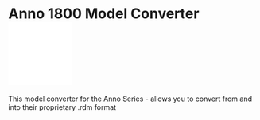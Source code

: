 # Anno 1800 Model Converter    <img width="128" align="center" src="https://github.com/kskudlik/Anno-1800-Model-Converter/blob/master/RDM-Converter/resources/icon_anim.gif?raw=true" alt="Icon"/>
This model converter for the Anno Series - allows you to convert from and into their proprietary .rdm format
